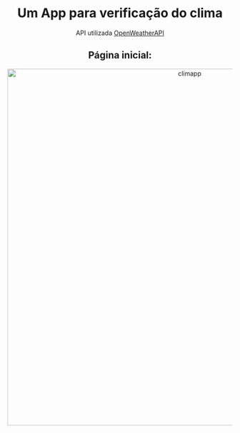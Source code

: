 <h1 align="center">Um App para verificação do clima</h1>
<p align="center">API utilizada <a href="https://openweathermap.org/">OpenWeatherAPI</a></p>

<div align='center'>
  <h2>Página inicial:</h2>
<img src="https://i.ibb.co/s9q5XMj/climapp.jpg" alt="climapp" border="0" widht='100px' height='800px'>
</div>
